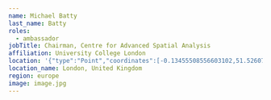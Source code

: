 ```yaml
---
name: Michael Batty
last_name: Batty
roles:
  - ambassador
jobTitle: Chairman, Centre for Advanced Spatial Analysis
affiliation: University College London
location: '{"type":"Point","coordinates":[-0.13455508556603102,51.526074437922304]}'
location_name: London, United Kingdom
region: europe
image: image.jpg
---
```


